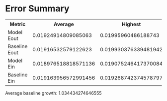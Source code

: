 Error Summary
==
<table>
<tr>
    <th>Metric</th>
    <th>Average</th>
    <th>Highest</th>
    <th>Lowest</th>
</tr>
<tr>
    <td>Model Eout</td>
    <td>0.01924914809085063</td>
    <td>0.01995960486188743</td>
    <td>0.018334456133134645</td>
</tr>
<tr>
    <td>Baseline Eout</td>
    <td>0.01916532579122623</td>
    <td>0.019930376339481942</td>
    <td>0.01822161093322801</td>
</tr>
<tr>
    <td>Model Ein</td>
    <td>0.018976518818571136</td>
    <td>0.019075246417370084</td>
    <td>0.01890024039458679</td>
</tr>
<tr>
    <td>Baseline Ein</td>
    <td>0.019163956572991456</td>
    <td>0.019268742374578797</td>
    <td>0.019078575150522255</td>
</tr>
</table>

Average baseline growth: 1.034434274646555